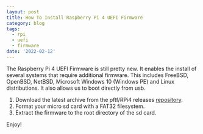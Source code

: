 ```yaml
---
layout: post
title: How To Install Raspberry Pi 4 UEFI Firmware
category: blog
tags:
  - rpi
  - uefi
  - firmware
date: '2022-02-12'
---
```

The Raspberry Pi 4 UEFI Firmware is still pretty new. It enables the install of several systems that require additional firmware. This includes FreeBSD, OpenBSD, NetBSD, Microsoft Windows 10 (Windows PE) and Linux distributions. It also allows us to boot directly from usb.

1. Download the latest archive from the pftf/RPi4 releases [repository](https://github.com/pftf/RPi4/releases).
2. Format your micro sd card with a FAT32 filesystem.
3. Extract the firmware to the root directory of the sd card.

Enjoy!
